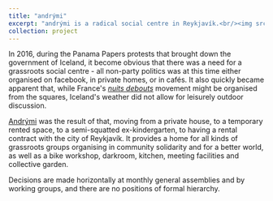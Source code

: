 ```yaml
---
title: "andrými"
excerpt: "andrými is a radical social centre in Reykjavík.<br/><img src='/images/andrymi.jpg' width='500'>"
collection: project
---
```


In 2016, during the Panama Papers protests that brought down the government of Iceland, it become obvious that there was a need for a grassroots social centre - all non-party politics was at this time either organised on facebook, in private homes, or in cafés. It also quickly became apparent that, while France's [_nuits debouts_](https://en.wikipedia.org/wiki/Nuit_debout) movement might be organised from the squares, Iceland's weather did not allow for leisurely outdoor discussion.

[Andrými](https://andrymi.org/) was the result of that, moving from a private house, to a temporary rented space, to a semi-squatted ex-kindergarten, to having a rental contract with the city of Reykjavík. It provides a home for all kinds of grassroots groups organising in community solidarity and for a better world, as well as a bike workshop, darkroom, kitchen, meeting facilities and collective garden.

Decisions are made horizontally at monthly general assemblies and by working groups, and there are no positions of formal hierarchy.